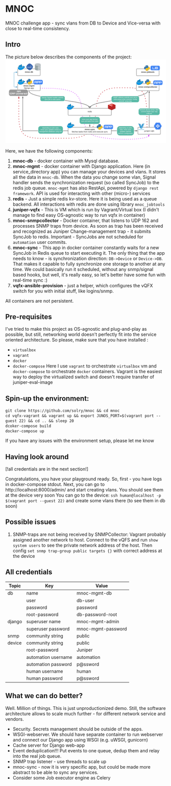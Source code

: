 # MNOC
MNOC challenge app - sync vlans from DB to Device and Vice-versa with close to real-time consistency.

## Intro
The picture below describes the components of the project:
![Main flow diagram](mnoc-diagram.png "Flow Diagram")

Here, we have the following components:
1. **mnoc-db** - docker container with Mysql database.  
2. **mnoc-mgmt** - docker container with Django application. Here (in service_directory app) 
    you can manage your devices and vlans. 
    It stores all the data in `mnoc-db`. When the data you change some vlan, 
    Signal handler sends the synchronization request (so called SyncJob) to the redis job queue.
    `mnoc-mgmt` has also RestApi, powered by `django rest framework`.
    API is used for interacting with other (micro-) services
3. **redis** - Just a simple redis kv-store. Here it is being used as a queue backend.
    All interactions with redis are done using library `mnoc_jobtools`
4. **juniper-vqfx** - This is VM which is run by Vagrant/Virtual box 
    (I didn't manage to find easy OS-agnostic way to run vqfx in container)
5. **mnoc-snmpcollector** - Docker container, that listens to UDP 162 and processes SNMP traps from device.
    As soon as trap has been received and recognized as Juniper Change-management trap - it submits SyncJob to redis.
    Important - SyncJobs are not scheduled for `automation` user commits.
6. **mnoc-sync** - This app in docker container constantly waits for a new SyncJob in Redis queue
    to start executing it. The only thing that the app needs to know - is synchronization direction: `DB->Device` or `Device->DB`. 
    That makes it capable to fully synchronize one storage to another at any time.
    We could basically run it scheduled, without any snmp/signal based hooks, but well, it's really easy, so let's better have some fun with real-time sync :)
7. **vqfx-ansible-provision** - just a helper, which configures the vQFX switch for you with initial stuff, like logins/snmp.

All containers are not persistent.

## Pre-requisites
I've tried to make this project as OS-agnostic and plug-and-play as possible, but still, 
networking world doesn't perfectly fit into the service oriented architecture.
So please, make sure that you have installed :
- `virtualbox`
- `vagrant`
- `docker`
- `docker-compose`
Here I use `vagrant` to orchestrate `virtualbox` vm and `docker-compose` to orchestrate `docker` containers.
Vagrant is the easiest way to deploy the virtualized switch and doesn't require transfer of juniper-eval-image 

## Spin-up the environment:
```shell script
git clone https://github.com/solry/mnoc && cd mnoc
cd vqfx-vagrant && vagrant up && export JUNOS_PORT=$(vagrant port --guest 22) && cd .. && sleep 20
dcoker-compose build
docker-compose up
```
If you have any issues with the environment setup, please let me know

## Having look around
[!all credentials are in the next section!]

Congratulations, you have your playground ready.
So, first - you have logs in docker-compose stdout.
Next, you can go to http://localhost:8000/admin/ and start creating vlans. You should see them at the device very soon
You can go to the device: `ssh human@localhost -p $(vagrant port --guest 22)` and create some vlans there (to see them in db soon)

## Possible issues
1. SNMP-traps are not being received by SNMPCollector:
Vagrant probably assigned another network to host. 
Connect to the vQFS and run `show system users` to see the private network address of the host.
Then config `set snmp trap-group public targets {}` with correct address at the device 


## All credentials

| Topic         | Key                    | Value  |
| ------------- | -------------------    | ----- |
| db            | name                   | mnoc-mgmt-db |
|               | user                   | db-user |
|               | password               | password |
|               | root-password          | db-password-root |
| django        | superuser name         | mnoc-mgmt-admin |
|               | superuser password     | mnoc-mgmt-password |
| snmp          | community string         | public |
| device        | community string         | public |
|               | root-password	| Juniper
|               | automation username |	automation
|               | automation password |	p@ssword
|               | human username |	human
|               | human password |	p@ssword

## What we can do better?
Well. Million of things. 
This is just unproductionized demo. Still, the software architecture allows to scale much further - 
for different network service and vendors.
- Security. Secrets management should be outside of the apps.
- WSGI-webserver. We should have separate container to run webserver and connect our Django app using WSGI (e.g. uWSGI, gunicorn)
- Cache server for Django web-app
- Event deduplication!!! Put events to one queue, dedup them and relay into the real job queue.
- SNMP trap listener - use threads to scale up
- mnoc-sync - now it is very specific app, but could be made more abstract to be able to sync any services.
- Consider some Job executor engine as Celery
